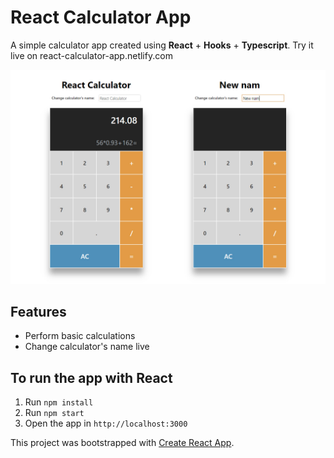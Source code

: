 # React Calculator App

A simple calculator app created using **React** + **Hooks** + **Typescript**. Try it live on react-calculator-app.netlify.com

![](img/calc-1.PNG)


## Features

- Perform basic calculations
- Change calculator's name live


## To run the app with React

1. Run `npm install`
2. Run `npm start`
3. Open the app in `http://localhost:3000`


This project was bootstrapped with [Create React App](https://github.com/facebook/create-react-app).

